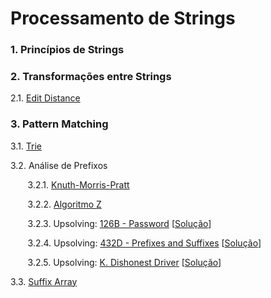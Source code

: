 
# Processamento de Strings


### 1. Princípios de Strings

### 2. Transformações entre Strings 

2.1. [Edit Distance](algoritmos/edit_distance.cpp)

### 3. Pattern Matching
   
3.1. [Trie](algoritmos/trie.cpp)

3.2. Análise de Prefixos 

&nbsp;&nbsp;&nbsp;&nbsp;&nbsp;&nbsp; 3.2.1. [Knuth-Morris-Pratt](algoritmos/kmp.cpp) 

&nbsp;&nbsp;&nbsp;&nbsp;&nbsp;&nbsp; 3.2.2. [Algoritmo Z](algoritmos/z_algorithm.cpp)
     
&nbsp;&nbsp;&nbsp;&nbsp;&nbsp;&nbsp; 3.2.3. Upsolving: [126B - Password](https://codeforces.com/contest/126/problem/B) [[Solução](upsolving/126b_password.cpp)]

&nbsp;&nbsp;&nbsp;&nbsp;&nbsp;&nbsp; 3.2.4. Upsolving: [432D - Prefixes and Suffixes](http://codeforces.com/contest/432/problem/D) [[Solução](upsolving/432d_prefixes_suffixes.cpp)]

&nbsp;&nbsp;&nbsp;&nbsp;&nbsp;&nbsp; 3.2.5. Upsolving: [K. Dishonest Driver](https://codeforces.com/gym/102465/problem/K) [[Solução](upsolving/k_dishonest_driver.cpp)]


3.3. [Suffix Array](algoritmos/suffix_array.cpp)
 
